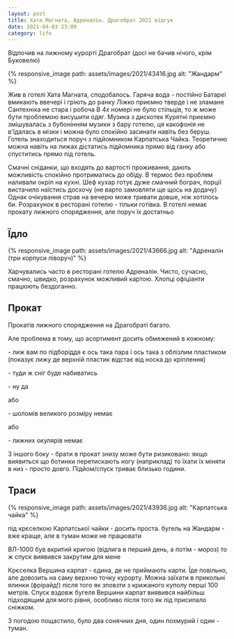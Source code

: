 ```yaml
---
layout: post
title: Хата Магната, Адреналін. Драгобрат 2021 відгук
date: 2021-04-03 23:09 
category: life
---
```


Відпочив на лижному курорті Драгобрат (досі не бачив нічого, крім Буковелю)

{% responsive_image path: assets/images/2021/43416.jpg alt: "Жандарм" %}

Жив в готелі Хата Магната, сподобалось.
Гаряча вода - постійно
Батареї вмикають ввечері і гріють до ранку
Ліжко приємно тверде і не зламане
Сантехніка не стара і робоча
В 4х номері не було стільців, то ж може бути проблемою висушити одяг.
Музика з дискотек Курятні приємно змішувалась з бубонінням музики з бару готелю, ця какофонія не в'їдалась в мізки і можна було спокійно засинати навіть без беруш.
Готель знаходиться поруч з підйомником Карпатська Чайка. Теоретично можна навіть на лижах дістатись підйомника прямо від ганку або спуститись прямо під готель.

Смачні сніданки, що входять до вартості проживання, дають можливість спокійно протриматись до обіду.
В термос без проблем наливали окріп на кухні.
Шеф кухар готує дуже смачний бограч, порції вистачило наїстись досхочу (не варто замовляти ще щось на додачу)
Однак очікування страв на вечерю може тривати довше, ніж хотілось би.
Розрахунок в ресторані готелю - тільки готівка.
В готелі немає прокату лижного спорядження, але поруч їх достатньо

## Їдло

{% responsive_image path: assets/images/2021/43666.jpg alt: "Адреналін (три корпуси ліворуч)" %}

Харчувались часто в ресторані готелю Адреналін.
Чисто, сучасно, смачно, швидко, розрахунок можливий картою.
Хлопці офіціанти працюють бездоганно.

## Прокат

Прокатів лижного спорядження на Драгобраті багато.

Але проблема в тому, що асортимент досить обмежений в кожному:

\- лиж вам по підборіддя є ось така пара і ось така з облізлим пластиком (показує лижу де верхній пластик відстає від носка до кріплення)

\- туди ж сніг буде набиватись

\- ну да

або

\- шоломів великого розміру немає

або

\- лижних окулярів немає

З іншого боку - брати в прокат знизу може бути ризиковано: якщо виявиться що ботинки перетискають ногу (наприклад) то їхати їх міняти в низ - просто довго.
Підйом/спуск триває близько години.

## Траси

{% responsive_image path: assets/images/2021/43936.jpg alt: "Карпатська чайка" %}

під крєселкою Карпатської чайки - досить проста.
бугель на Жандарм - вже краще, але в туман може не працювати

ВЛ-1000 був вкритий кригою (відлига в перший день, а потім - мороз) то ж спуск виявився закрутим для мене

Крєселка Вершина карпат - єдина, де не приймають карти. Їде повільно, але довозить на саму верхню точку курорту. Можна заїхати в прикольні ялинки (фрірайд!) після того як зповзти з крижаного куполу перші 100 метрів.
Спуск вздовж бугеля Вершини карпат виявився найбільш підходящим для мого рівня, особливо після того як лід присипало сніжком.

З погодою пощастило, було два сонячних дня, один похмурий і один - туман.

